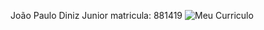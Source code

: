 João Paulo Diniz Junior 
matricula: 881419
![Meu Curriculo](https://github.com/user-attachments/assets/fb6863b8-28f0-42c8-8d67-4f37a5eb6faf)
